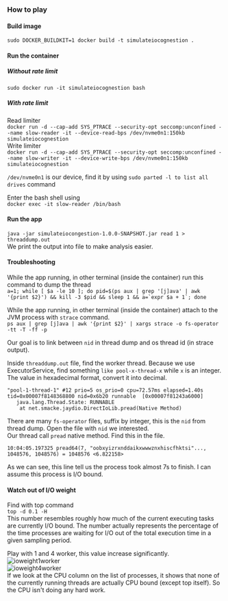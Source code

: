 ### How to play

#### Build image

`sudo DOCKER_BUILDKIT=1 docker build -t simulateiocognestion .`

#### Run the container

##### Without rate limit

`sudo docker run -it simulateiocognestion bash`

##### With rate limit

Read limiter  
`docker run -d --cap-add SYS_PTRACE --security-opt seccomp:unconfined --name slow-reader -it --device-read-bps /dev/nvme0n1:150kb simulateiocognestion`  
Write limiter  
`docker run -d --cap-add SYS_PTRACE --security-opt seccomp:unconfined --name slow-writer -it --device-write-bps /dev/nvme0n1:150kb simulateiocognestion`

`/dev/nvme0n1` is our device, find it by using `sudo parted -l to list all drives` command

Enter the bash shell using  
`docker exec -it slow-reader /bin/bash`

#### Run the app

`java -jar simulateiocongestion-1.0.0-SNAPSHOT.jar read 1 > threaddump.out`  
We print the output into file to make analysis easier. 

#### Troubleshooting

While the app running, in other terminal (inside the container) run this command to dump the thread  
``a=1; while [ $a -le 10 ]; do pid=$(ps aux | grep '[j]ava' | awk '{print $2}') && kill -3 $pid && sleep 1 && a=`expr $a + 1`; done``

While the app running, in other terminal (inside the container) attach to the JVM process with `strace` command.  
`ps aux | grep [j]ava | awk '{print $2}' | xargs strace -o fs-operator -tt -T -ff -p`

Our goal is to link between `nid` in thread dump and os thread id (in strace output).

Inside `threaddump.out` file, find the worker thread. Because we use ExecutorService, find something `like pool-x-thread-x` while `x` is an integer. The value in hexadecimal format, convert it into decimal.  
```text
"pool-1-thread-1" #12 prio=5 os_prio=0 cpu=72.57ms elapsed=1.40s tid=0x00007f8148368800 nid=0x6b20 runnable  [0x00007f81243a6000]
   java.lang.Thread.State: RUNNABLE
	at net.smacke.jaydio.DirectIoLib.pread(Native Method)
```

There are many `fs-operator` files, suffix by integer, this is the `nid` from thread dump. Open the file with `nid` we interested.  
Our thread call `pread` native method. Find this in the file.  
```text
10:04:05.197325 pread64(7, "oobxyizrxnddaikxwwwznxhiscfhktsi"..., 1048576, 1048576) = 1048576 <6.822158>
```
As we can see, this line tell us the process took almost 7s to finish. I can assume this process is I/O bound.

#### Watch out of I/O weight

Find with top command  
`top -d 0.1 -H`  
This number resembles roughly how much of the current executing tasks are currently I/O bound. The number actually represents the percentage of the time processes are waiting for I/O out of the total execution time in a given sampling period.

Play with 1 and 4 worker, this value increase significantly.  
![ioweight1worker](https://github.com/bluething/learnjava/blob/main/images/ioweight1worker.png?raw=true)  
![ioweight4worker](https://github.com/bluething/learnjava/blob/main/images/ioweight4worker.png?raw=true)  
If we look at the CPU column on the list of processes, it shows that none of the currently running threads are actually CPU bound (except top itself). So the CPU isn't doing any hard work.